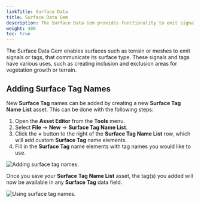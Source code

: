 ```yaml
---
linkTitle: Surface Data
title: Surface Data Gem
description: The Surface Data Gem provides functionality to emit signals or tags from surfaces such as meshes and terrain in Open 3D Engine (O3DE) projects.
weight: 400
toc: true
---
```


The Surface Data Gem enables surfaces such as terrain or meshes to emit signals or tags, that communicate its surface type. These signals and tags have various uses, such as creating inclusion and exclusion areas for vegetation growth or terrain.

## Adding Surface Tag Names

New **Surface Tag** names can be added by creating a new **Surface Tag Name List** asset. This can be done with the following steps:

1. Open the **Asset Editor** from the **Tools** menu.
1. Select **File** -> **New** -> **Surface Tag Name List**.
1. Click the **+** button to the right of the **Surface Tag Name List** row, which will add custom **Surface Tag** name elements.
1. Fill in the **Surface Tag** name elements with tag names you would like to use.

![Adding surface tag names.](/images/user-guide/gems/reference/surface-data/surface-data-custom-tag.png)

Once you save your **Surface Tag Name List** asset, the tag(s) you added will now be available in any **Surface Tag** data field.

![Using surface tag names.](/images/user-guide/gems/reference/surface-data/surface-data-tag-usage.png)
